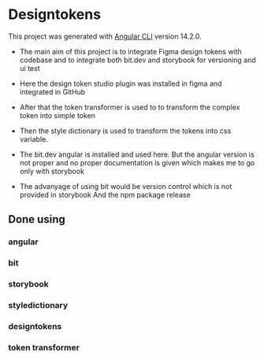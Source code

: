 # Designtokens

This project was generated with [Angular CLI](https://github.com/angular/angular-cli) version 14.2.0.

* The main aim of this project is to integrate 
Figma design tokens with codebase and to integrate both bit.dev
and storybook for versioning and ui test

* Here the design token studio plugin was installed
in figma and integrated in GitHub
* After that the token transformer is used to
to transform the complex token into simple token
* Then the style dictionary is used to transform the
tokens into css variable.

* The bit.dev angular is installed and used here.
But the angular version is not proper and no proper documentation is
given which makes me to go only with storybook

* The advanyage of using bit would be version control which is not provided in storybook
And the npm package release 

## Done using

### angular
### bit
### storybook
### styledictionary
### designtokens
### token transformer


